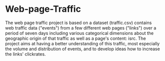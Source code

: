 # Web-page-Traffic
The web page traffic project is based on a dataset (traffic.csv) contains web traffic data ("events") from a few different web pages ("links") over a period of seven days including various categorical dimensions about the geographic origin of that traffic as well as a page's content: isrc. The project aims at having a better understanding of this traffic, most especially the volume and distribution of events, and to develop ideas how to increase the links' clickrates.
